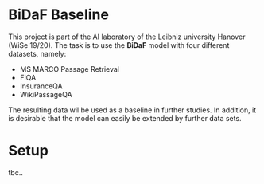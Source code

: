 # BiDaF Baseline

This project is part of the AI laboratory of the Leibniz university Hanover (WiSe 19/20).
The task is to use the **BiDaF** model with four different datasets, namely:

- MS MARCO Passage Retrieval
- FiQA
- InsuranceQA
- WikiPassageQA

The resulting data wil be used as a baseline in further studies. In addition, it is desirable that the model can easily be extended by further data sets.


# Setup

tbc..
